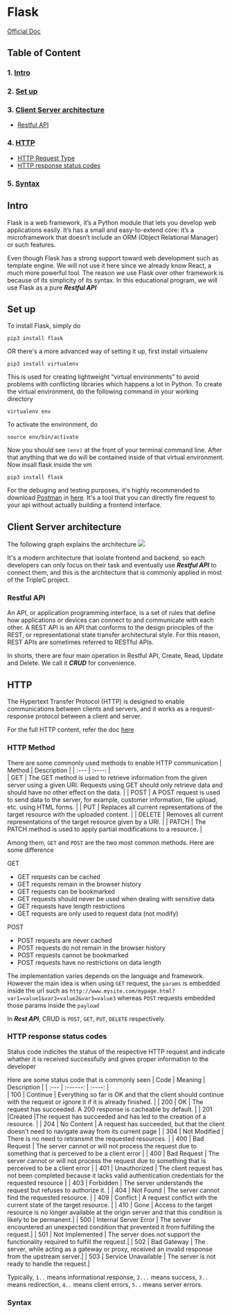 # Flask

[Official Doc](https://flask.palletsprojects.com/en/2.1.x/)

## Table of Content
### 1. [Intro](#intro)
### 2. [Set up](#set-up)
### 3. [Client Server architecture](#client-server-architecture)
* [Restful API](#restful-api)
### 4. [HTTP](#http)
* [HTTP Request Type](#http-request-type)
* [HTTP response status codes](#http-response-status-codes)
### 5. [Syntax](#syntax)

## Intro
Flask is a web framework, it’s a Python module that lets you develop web applications easily. It’s has a small and easy-to-extend core: it’s a microframework that doesn’t include an ORM (Object Relational Manager) or such features.

Even though Flask has a strong support toward web development such as template engine. We will not use it here since we already know React, a much more powerful tool. The reason we use Flask over other framework is because of its simplicity of its syntax. In this educational program, we will use Flask as a pure ***Restful API***

## Set up

To install Flask, simply do
```
pip3 install flask
```

OR there's a more advanced way of setting it up, first install virtualenv
```
pip3 install virtualenv
```
This is used for creating lightweight “virtual environments” to avoid problems with conflicting libraries which happens a lot in Python. To create the virtual environment, do the following command in your working directory
```
virtualenv env
```
To activate the environment, do
```
source env/bin/activate
```
Now you should see ```(env)``` at the front of your terminal command line. After that anything that we do will be contained inside of that virtual environment. Now insall flask inside the vm
```
pip3 install flask
```

For the debuging and testing purposes, it's highly recommended to download [Postman](https://www.postman.com/) in [here](https://www.postman.com/downloads/). It's a tool that you can directly fire request to your api without actually building a frontend interface.


## Client Server architecture
The following graph explains the architecture
![](https://www.serverwatch.com/wp-content/uploads/2021/07/The-Client-Server-Model.png)

It's a modern architecture that isolate frontend and backend, so each developers can only focus on their task and eventually use ***Restful API*** to connect them, and this is the architecture that is commonly applied in most of the TripleC project.

### Restful API
An API, or application programming interface, is a set of rules that define how applications or devices can connect to and communicate with each other. A REST API is an API that conforms to the design principles of the REST, or representational state transfer architectural style. For this reason, REST APIs are sometimes referred to RESTful APIs.

In shorts, there are four main operation in Restful API, Create, Read, Update and Delete. We call it ***CRUD*** for convenience.

## HTTP
The Hypertext Transfer Protocol (HTTP) is designed to enable communications between clients and servers, and it works as a request-response protocol between a client and server.

For the full HTTP content, refer the doc [here](https://developer.mozilla.org/en-US/docs/Web/HTTP)

### HTTP Method
There are some commonly used methods to enable HTTP communication
| Method      | Description |
| :---        |    :----:   |  
| GET     | The GET method is used to retrieve information from the given server using a given URI. Requests using GET should only retrieve data and should have no other effect on the data. | 
| POST  | A POST request is used to send data to the server, for example, customer information, file upload, etc. using HTML forms. | 
| PUT    | Replaces all current representations of the target resource with the uploaded content. | 
| DELETE  | Removes all current representations of the target resource given by a URI.  |
| PATCH  | The PATCH method is used to apply partial modifications to a resource. |

Among them, ```GET``` and ```POST``` are the two most common methods. Here are some difference

GET
* GET requests can be cached
* GET requests remain in the browser history
* GET requests can be bookmarked
* GET requests should never be used when dealing with sensitive data
* GET requests have length restrictions
* GET requests are only used to request data (not modify)

POST
* POST requests are never cached
* POST requests do not remain in the browser history
* POST requests cannot be bookmarked
* POST requests have no restrictions on data length

The implementation varies depends on the language and framework. However the main idea is when using ```GET``` request, the ```params``` is embedded inside the url such as ```http://www.mysite.com/mypage.html?var1=value1&var2=value2&var3=value3``` whereas ```POST``` requests embedded those params inside the ```payload```

In ***Rest API***, CRUD is ```POST```, ```GET```, ```PUT```, ```DELETE``` respectively.


### HTTP response status codes
Status code indicites the status of the respective HTTP request and indicate whather it is received successfully and gives proper information to the developer

Here are some status code that is commonly seen
| Code    | Meaning | Description |
| :---    | :------:    |    :----:   |  
| 100  | Continue | Everything so far is OK and that the client should continue with the request or ignore it if it is already finished. | 
| 200  | OK |  The request has succeeded. A 200 response is cacheable by default. | 
| 201 |Created  |The request has succeeded and has led to the creation of a resource. | 
| 204  | No Content  | A request has succeeded, but that the client doesn't need to navigate away from its current page | 
| 304 | Not Modified  | There is no need to retransmit the requested resources. |
| 400 | Bad Request  | The server cannot or will not process the request due to something that is perceived to be a client error |
| 400 | Bad Request  | The server cannot or will not process the request due to something that is perceived to be a client error |
| 401 | Unauthorized | The client request has not been completed because it lacks valid authentication credentials for the requested resource |
| 403 | Forbidden | The server understands the request but refuses to authorize it. |
| 404 | Not Found | The server cannot find the requested resource. |
| 409 | Conflict | A request conflict with the current state of the target resource. |
| 410 | Gone | Access to the target resource is no longer available at the origin server and that this condition is likely to be permanent.|
| 500 | Internal Server Error | The server encountered an unexpected condition that prevented it from fulfilling the request.|
| 501 | Not Implemented | The server does not support the functionality required to fulfill the request.|
| 502 | Bad Gateway | The server, while acting as a gateway or proxy, received an invalid response from the upstream server.|
| 503 | Service Unavailable | The server is not ready to handle the request.|

Typically, ```1..``` means informational response, ```2...``` means success, ```3..``` means redirection, ```4..``` means client errors, ```5..``` means server errors.

### Syntax